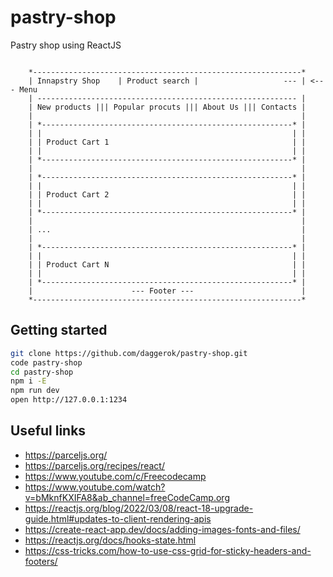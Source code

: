 # pastry-shop
Pastry shop using ReactJS

```

    *------------------------------------------------------------*
    | Innapstry Shop    | Product search |                   --- | <--- Menu
    | ---------------------------------------------------------- |
    | New products ||| Popular procuts ||| About Us ||| Contacts |
    |                                                            |
    | *--------------------------------------------------------* |
    | |                                                        | |
    | | Product Cart 1                                         | |
    | |                                                        | |
    | *--------------------------------------------------------* |
    |                                                            |
    | *--------------------------------------------------------* |
    | |                                                        | |
    | | Product Cart 2                                         | |
    | |                                                        | |
    | *--------------------------------------------------------* |
    |                                                            |
    | ...                                                        |
    |                                                            |
    | *--------------------------------------------------------* |
    | |                                                        | |
    | | Product Cart N                                         | |
    | |                                                        | |
    | *--------------------------------------------------------* |
    |                      --- Footer ---                        |
    *------------------------------------------------------------*

```

## Getting started

```bash
git clone https://github.com/daggerok/pastry-shop.git
code pastry-shop
cd pastry-shop
npm i -E
npm run dev
open http://127.0.0.1:1234
```

## Useful links

* https://parceljs.org/
* https://parceljs.org/recipes/react/
* https://www.youtube.com/c/Freecodecamp
* https://www.youtube.com/watch?v=bMknfKXIFA8&ab_channel=freeCodeCamp.org
* https://reactjs.org/blog/2022/03/08/react-18-upgrade-guide.html#updates-to-client-rendering-apis
* https://create-react-app.dev/docs/adding-images-fonts-and-files/
* https://reactjs.org/docs/hooks-state.html
* https://css-tricks.com/how-to-use-css-grid-for-sticky-headers-and-footers/
